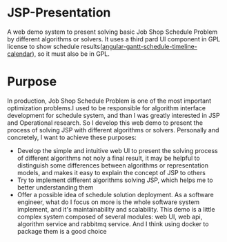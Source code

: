 # JSP-Presentation
A web demo system to present solving basic Job Shop Schedule Problem by different algorithms or solvers.
It uses a third pard UI component in GPL license to show schedule results([angular-gantt-schedule-timeline-calendar](https://github.com/neuronetio/angular-gantt-schedule-timeline-calendar)), so it must also be in GPL.  

# Purpose
In production, Job Shop Schedule Problem is one of the most important optimization problems.I used to be responsible for algorithm interface development for schedule system, and than I was greatly interested in JSP and Operational research. So I develop this web demo to present the process of solving JSP with different algorithms or solvers. Personally and concretely, I want to achieve these purposes:
- Develop the simple and intuitive web UI to present the solving process of different algorithms not noly a final result, it may be helpful to distinguish some differences between algorithms or representation models, and makes it easy to explain the concept of JSP to others
- Try to implement different algorithms solving JSP, which helps me to better understanding them
- Offer a possible idea of schedule solution deployment. As a software engineer, what do I focus on more is the whole software system implement, and it's maintainability and scalability. This demo is a little complex system composed of several modules: web UI, web api, algorithm service and rabbitmq service. And I think using docker to package them is a good choice
